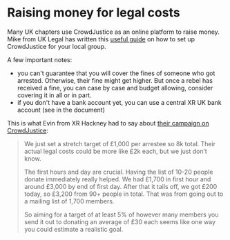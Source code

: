 # Raising money for legal costs

Many UK chapters use CrowdJustice as an online platform to raise money. Mike from UK Legal has written this [useful guide](https://docs.google.com/document/d/1ktCw6w1j_NNOT4UgtfIgr3dEwSlhD5NGbydEQQYjFyg/edit#heading=h.w6o85qv1yip2) on how to set up CrowdJustice for your local group.

A few important notes:

* you can't guarantee that you will cover the fines of someone who got arrested. Otherwise, their fine might get higher. But once a rebel has received a fine, you can case by case and budget allowing, consider covering it in all or in part.
* if you don't have a bank account yet, you can use a central XR UK bank account \(see in the document\)

This is what Evin from XR Hackney had to say about [their campaign on CrowdJustice](https://www.crowdjustice.com/case/xr-hackney/):

> We just set a stretch target of £1,000 per arrestee so 8k total. Their actual legal costs could be more like £2k each, but we just don’t know.
>
> The first hours and day are crucial. Having the list of 10-20 people donate immediately really helped. We had £1,700 in first hour and around £3,000 by end of first day. After that it tails off, we got £200 today, so £3,200 from 90+ people in total. That was from going out to a mailing list of 1,700 members.
>
> So aiming for a target of at least 5% of however many members you send it out to donating an average of £30 each seems like one way you could estimate a realistic goal.

